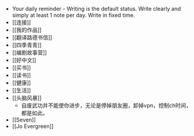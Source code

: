 - Your daily reminder - Writing is the default status. Write clearly and simply at least 1 note  per day. Write in fixed time.
- [[连接]]
- [[我的作品]]
- [[翻译路德书信]]
- [[四季青青]]
- [[编剧故事营]]
- [[好中文]]
- [[买书]]
- [[读书]]
- [[健康]]
- [[生活]]
- [[头脑风暴]]
    - 自废武功并不能使你进步，无论是停掉朋友圈，卸掉vpn，控制ch时间，都是如此。
- [[Seven]]
- [[Jo Evergreen]]
